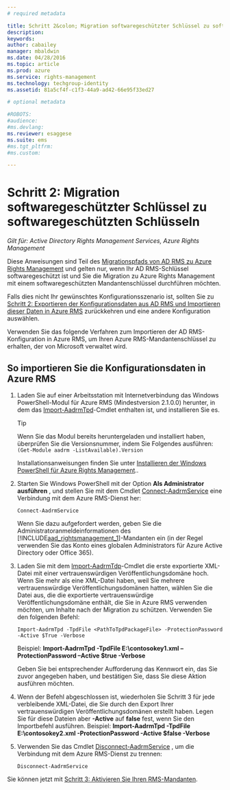 ```yaml
---
# required metadata

title: Schritt 2&colon; Migration softwaregeschützter Schlüssel zu softwaregeschützten Schlüsseln | Azure RMS
description:
keywords:
author: cabailey
manager: mbaldwin
ms.date: 04/28/2016
ms.topic: article
ms.prod: azure
ms.service: rights-management
ms.technology: techgroup-identity
ms.assetid: 81a5cf4f-c1f3-44a9-ad42-66e95f33ed27

# optional metadata

#ROBOTS:
#audience:
#ms.devlang:
ms.reviewer: esaggese
ms.suite: ems
#ms.tgt_pltfrm:
#ms.custom:

---
```



# Schritt 2: Migration softwaregeschützter Schlüssel zu softwaregeschützten Schlüsseln

*Gilt für: Active Directory Rights Management Services, Azure Rights Management*


Diese Anweisungen sind Teil des [Migrationspfads von AD RMS zu Azure Rights Management](migrate-from-ad-rms-to-azure-rms.md) und gelten nur, wenn Ihr AD RMS-Schlüssel softwaregeschützt ist und Sie die Migration zu Azure Rights Management mit einem softwaregeschützten Mandantenschlüssel durchführen möchten. 

Falls dies nicht Ihr gewünschtes Konfigurationsszenario ist, sollten Sie zu [Schritt 2: Exportieren der Konfigurationsdaten aus AD RMS und Importieren dieser Daten in Azure RMS](migrate-from-ad-rms-to-azure-rms.md#step-2-export-configuration-data-from-ad-rms-and-import-it-to-azure-rms) zurückkehren und eine andere Konfiguration auswählen.

Verwenden Sie das folgende Verfahren zum Importieren der AD RMS-Konfiguration in Azure RMS, um Ihren Azure RMS-Mandantenschlüssel zu erhalten, der von Microsoft verwaltet wird.

## So importieren Sie die Konfigurationsdaten in Azure RMS

1.  Laden Sie auf einer Arbeitsstation mit Internetverbindung das Windows PowerShell-Modul für Azure RMS (Mindestversion 2.1.0.0) herunter, in dem das [Import-AadrmTpd](http://msdn.microsoft.com/library/azure/dn857523.aspx)-Cmdlet enthalten ist, und installieren Sie es.

    > [!TIP]
    > Wenn Sie das Modul bereits heruntergeladen und installiert haben, überprüfen Sie die Versionsnummer, indem Sie Folgendes ausführen: `(Get-Module aadrm -ListAvailable).Version`

    Installationsanweisungen finden Sie unter [Installieren der Windows PowerShell für Azure Rights Management](../deploy-use/install-powershell.md)..

2.  Starten Sie Windows PowerShell mit der Option **Als Administrator ausführen** , und stellen Sie mit dem Cmdlet [Connect-AadrmService](http://msdn.microsoft.com/library/azure/dn629415.aspx) eine Verbindung mit dem Azure RMS-Dienst her:

    ```
    Connect-AadrmService
    ```
    Wenn Sie dazu aufgefordert werden, geben Sie die Administratoranmeldeinformationen des [!INCLUDE[aad_rightsmanagement_1](../includes/aad_rightsmanagement_1_md.md)]-Mandanten ein (in der Regel verwenden Sie das Konto eines globalen Administrators für Azure Active Directory oder Office 365).

3.  Laden Sie mit dem [Import-AadrmTdp](http://msdn.microsoft.com/library/azure/dn857523.aspx)-Cmdlet die erste exportierte XML-Datei mit einer vertrauenswürdigen Veröffentlichungsdomäne hoch. Wenn Sie mehr als eine XML-Datei haben, weil Sie mehrere vertrauenswürdige Veröffentlichungsdomänen hatten, wählen Sie die Datei aus, die die exportierte vertrauenswürdige Veröffentlichungsdomäne enthält, die Sie in Azure RMS verwenden möchten, um Inhalte nach der Migration zu schützen. Verwenden Sie den folgenden Befehl:

    ```
    Import-AadrmTpd -TpdFile <PathToTpdPackageFile> -ProtectionPassword -Active $True -Verbose
    ```
    Beispiel: **Import-AadrmTpd -TpdFile E:\contosokey1.xml –ProtectionPassword –Active $true -Verbose**

    Geben Sie bei entsprechender Aufforderung das Kennwort ein, das Sie zuvor angegeben haben, und bestätigen Sie, dass Sie diese Aktion ausführen möchten.

4.  Wenn der Befehl abgeschlossen ist, wiederholen Sie Schritt 3 für jede verbleibende XML-Datei, die Sie durch den Export Ihrer vertrauenswürdigen Veröffentlichungsdomänen erstellt haben. Legen Sie für diese Dateien aber **-Active** auf **false** fest, wenn Sie den Importbefehl ausführen. Beispiel: **Import-AadrmTpd -TpdFile E:\contosokey2.xml -ProtectionPassword -Active $false -Verbose**

5.  Verwenden Sie das Cmdlet [Disconnect-AadrmService](http://msdn.microsoft.com/library/azure/dn629416.aspx) , um die Verbindung mit dem Azure RMS-Dienst zu trennen:

    ```
    Disconnect-AadrmService
    ```

Sie können jetzt mit [Schritt 3: Aktivieren Sie Ihren RMS-Mandanten](migrate-from-ad-rms-to-azure-rms.md#BKMK_Step3Migration).



<!--HONumber=Apr16_HO4-->


